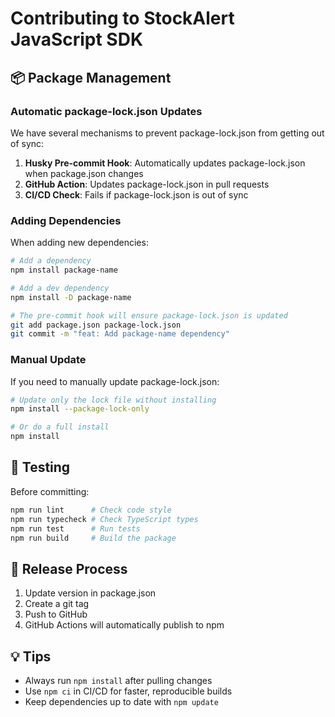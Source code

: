 # Contributing to StockAlert JavaScript SDK

## 📦 Package Management

### Automatic package-lock.json Updates

We have several mechanisms to prevent package-lock.json from getting out of sync:

1. **Husky Pre-commit Hook**: Automatically updates package-lock.json when package.json changes
2. **GitHub Action**: Updates package-lock.json in pull requests
3. **CI/CD Check**: Fails if package-lock.json is out of sync

### Adding Dependencies

When adding new dependencies:

```bash
# Add a dependency
npm install package-name

# Add a dev dependency
npm install -D package-name

# The pre-commit hook will ensure package-lock.json is updated
git add package.json package-lock.json
git commit -m "feat: Add package-name dependency"
```

### Manual Update

If you need to manually update package-lock.json:

```bash
# Update only the lock file without installing
npm install --package-lock-only

# Or do a full install
npm install
```

## 🧪 Testing

Before committing:

```bash
npm run lint      # Check code style
npm run typecheck # Check TypeScript types
npm run test      # Run tests
npm run build     # Build the package
```

## 🚀 Release Process

1. Update version in package.json
2. Create a git tag
3. Push to GitHub
4. GitHub Actions will automatically publish to npm

## 💡 Tips

- Always run `npm install` after pulling changes
- Use `npm ci` in CI/CD for faster, reproducible builds
- Keep dependencies up to date with `npm update`